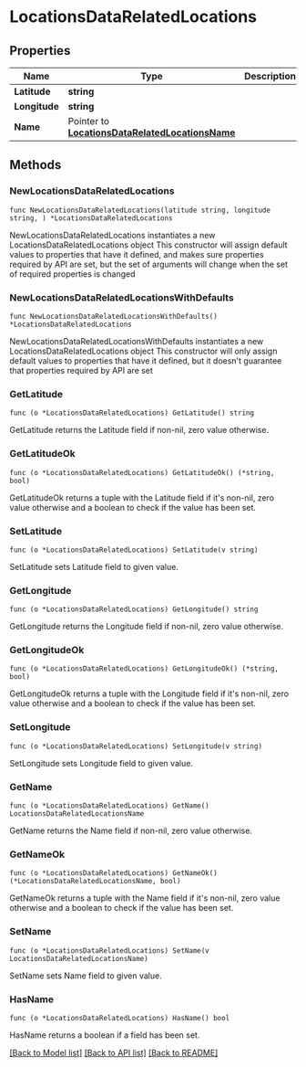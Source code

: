 # LocationsDataRelatedLocations

## Properties

Name | Type | Description | Notes
------------ | ------------- | ------------- | -------------
**Latitude** | **string** |  | 
**Longitude** | **string** |  | 
**Name** | Pointer to [**LocationsDataRelatedLocationsName**](LocationsDataRelatedLocationsName.md) |  | [optional] 

## Methods

### NewLocationsDataRelatedLocations

`func NewLocationsDataRelatedLocations(latitude string, longitude string, ) *LocationsDataRelatedLocations`

NewLocationsDataRelatedLocations instantiates a new LocationsDataRelatedLocations object
This constructor will assign default values to properties that have it defined,
and makes sure properties required by API are set, but the set of arguments
will change when the set of required properties is changed

### NewLocationsDataRelatedLocationsWithDefaults

`func NewLocationsDataRelatedLocationsWithDefaults() *LocationsDataRelatedLocations`

NewLocationsDataRelatedLocationsWithDefaults instantiates a new LocationsDataRelatedLocations object
This constructor will only assign default values to properties that have it defined,
but it doesn't guarantee that properties required by API are set

### GetLatitude

`func (o *LocationsDataRelatedLocations) GetLatitude() string`

GetLatitude returns the Latitude field if non-nil, zero value otherwise.

### GetLatitudeOk

`func (o *LocationsDataRelatedLocations) GetLatitudeOk() (*string, bool)`

GetLatitudeOk returns a tuple with the Latitude field if it's non-nil, zero value otherwise
and a boolean to check if the value has been set.

### SetLatitude

`func (o *LocationsDataRelatedLocations) SetLatitude(v string)`

SetLatitude sets Latitude field to given value.


### GetLongitude

`func (o *LocationsDataRelatedLocations) GetLongitude() string`

GetLongitude returns the Longitude field if non-nil, zero value otherwise.

### GetLongitudeOk

`func (o *LocationsDataRelatedLocations) GetLongitudeOk() (*string, bool)`

GetLongitudeOk returns a tuple with the Longitude field if it's non-nil, zero value otherwise
and a boolean to check if the value has been set.

### SetLongitude

`func (o *LocationsDataRelatedLocations) SetLongitude(v string)`

SetLongitude sets Longitude field to given value.


### GetName

`func (o *LocationsDataRelatedLocations) GetName() LocationsDataRelatedLocationsName`

GetName returns the Name field if non-nil, zero value otherwise.

### GetNameOk

`func (o *LocationsDataRelatedLocations) GetNameOk() (*LocationsDataRelatedLocationsName, bool)`

GetNameOk returns a tuple with the Name field if it's non-nil, zero value otherwise
and a boolean to check if the value has been set.

### SetName

`func (o *LocationsDataRelatedLocations) SetName(v LocationsDataRelatedLocationsName)`

SetName sets Name field to given value.

### HasName

`func (o *LocationsDataRelatedLocations) HasName() bool`

HasName returns a boolean if a field has been set.


[[Back to Model list]](../README.md#documentation-for-models) [[Back to API list]](../README.md#documentation-for-api-endpoints) [[Back to README]](../README.md)


